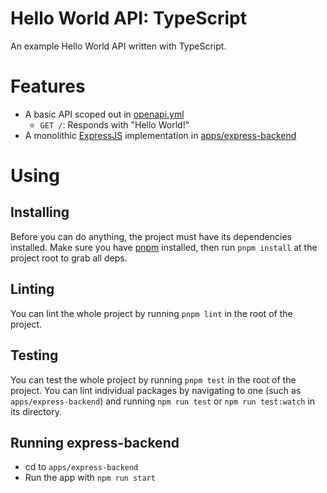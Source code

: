 # Hello World API: TypeScript

An example Hello World API written with TypeScript.

# Features

- A basic API scoped out in [openapi.yml](openapi.yml)
  - `GET /`: Responds with "Hello World!"
- A monolithic [ExpressJS](https://expressjs.com/) implementation in [apps/express-backend](apps/express-backend/)

# Using

## Installing

Before you can do anything, the project must have its dependencies installed. Make sure you have [pnpm](https://pnpm.io/) installed, then run `pnpm install` at the project root to grab all deps.

## Linting

You can lint the whole project by running `pnpm lint` in the root of the project.

## Testing

You can test the whole project by running `pnpm test` in the root of the project. You can lint individual packages by navigating to one (such as `apps/express-backend`) and running `npm run test` or `npm run test:watch` in its directory.

## Running express-backend

- cd to `apps/express-backend`
- Run the app with `npm run start`
